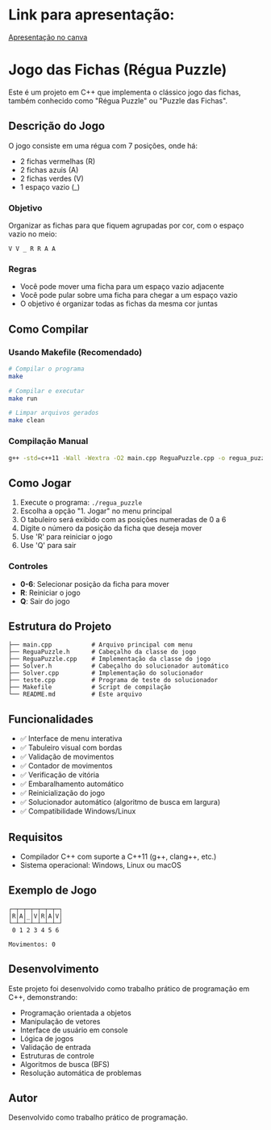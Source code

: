 # Link para apresentação:
[Apresentação no canva](https://www.canva.com/design/DAGvO-rXBN0/NFuBJT7J03K2p3VHHZ2L_w/view?utm_content=DAGvO-rXBN0&utm_campaign=designshare&utm_medium=link2&utm_source=uniquelinks&utlId=hba2b6ea953)

# Jogo das Fichas (Régua Puzzle)

Este é um projeto em C++ que implementa o clássico jogo das fichas, também conhecido como "Régua Puzzle" ou "Puzzle das Fichas".

## Descrição do Jogo

O jogo consiste em uma régua com 7 posições, onde há:
- 2 fichas vermelhas (R)
- 2 fichas azuis (A) 
- 2 fichas verdes (V)
- 1 espaço vazio (_)

### Objetivo
Organizar as fichas para que fiquem agrupadas por cor, com o espaço vazio no meio:
```
V V _ R R A A
```

### Regras
- Você pode mover uma ficha para um espaço vazio adjacente
- Você pode pular sobre uma ficha para chegar a um espaço vazio
- O objetivo é organizar todas as fichas da mesma cor juntas

## Como Compilar

### Usando Makefile (Recomendado)
```bash
# Compilar o programa
make

# Compilar e executar
make run

# Limpar arquivos gerados
make clean
```

### Compilação Manual
```bash
g++ -std=c++11 -Wall -Wextra -O2 main.cpp ReguaPuzzle.cpp -o regua_puzzle
```

## Como Jogar

1. Execute o programa: `./regua_puzzle`
2. Escolha a opção "1. Jogar" no menu principal
3. O tabuleiro será exibido com as posições numeradas de 0 a 6
4. Digite o número da posição da ficha que deseja mover
5. Use 'R' para reiniciar o jogo
6. Use 'Q' para sair

### Controles
- **0-6**: Selecionar posição da ficha para mover
- **R**: Reiniciar o jogo
- **Q**: Sair do jogo

## Estrutura do Projeto

```
├── main.cpp           # Arquivo principal com menu
├── ReguaPuzzle.h      # Cabeçalho da classe do jogo
├── ReguaPuzzle.cpp    # Implementação da classe do jogo
├── Solver.h           # Cabeçalho do solucionador automático
├── Solver.cpp         # Implementação do solucionador
├── teste.cpp          # Programa de teste do solucionador
├── Makefile           # Script de compilação
└── README.md          # Este arquivo
```

## Funcionalidades

- ✅ Interface de menu interativa
- ✅ Tabuleiro visual com bordas
- ✅ Validação de movimentos
- ✅ Contador de movimentos
- ✅ Verificação de vitória
- ✅ Embaralhamento automático
- ✅ Reinicialização do jogo
- ✅ Solucionador automático (algoritmo de busca em largura)
- ✅ Compatibilidade Windows/Linux

## Requisitos

- Compilador C++ com suporte a C++11 (g++, clang++, etc.)
- Sistema operacional: Windows, Linux ou macOS

## Exemplo de Jogo

```
┌─┬─┬─┬─┬─┬─┬─┐
│R│A│_│V│R│A│V│
└─┴─┴─┴─┴─┴─┴─┘
 0 1 2 3 4 5 6

Movimentos: 0
```

## Desenvolvimento

Este projeto foi desenvolvido como trabalho prático de programação em C++, demonstrando:
- Programação orientada a objetos
- Manipulação de vetores
- Interface de usuário em console
- Lógica de jogos
- Validação de entrada
- Estruturas de controle
- Algoritmos de busca (BFS)
- Resolução automática de problemas

## Autor

Desenvolvido como trabalho prático de programação. 